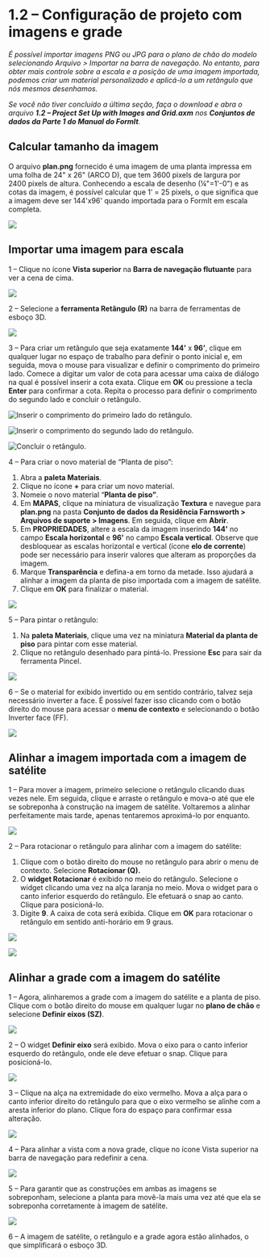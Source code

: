# 1.2 – Configuração de projeto com imagens e grade

_É possível importar imagens PNG ou JPG para o plano de chão do modelo selecionando Arquivo > Importar na barra de navegação. No entanto, para obter mais controle sobre a escala e a posição de uma imagem importada, podemos criar um material personalizado e aplicá-lo a um retângulo que nós mesmos desenhamos._

_Se você não tiver concluído a última seção, faça o download e abra o arquivo_ _**1.2 – Project Set Up with Images and Grid.axm**_ _nos_ _**Conjuntos de dados da Parte 1 do Manual do FormIt**._

## **Calcular tamanho da imagem**

O arquivo **plan.png** fornecido é uma imagem de uma planta impressa em uma folha de 24" x 26" (ARCO D), que tem 3600 pixels de largura por 2400 pixels de altura. Conhecendo a escala de desenho (¼"=1'-0") e as cotas da imagem, é possível calcular que 1’ = 25 pixels, o que significa que a imagem deve ser 144'x96' quando importada para o FormIt em escala completa.

![](<../../.gitbook/assets/0 (1) (2).png>)

## **Importar uma imagem para escala**

1 – Clique no ícone **Vista superior** na **Barra de navegação flutuante** para ver a cena de cima.

![](<../../.gitbook/assets/1 (1).png>)

2 – Selecione a **ferramenta Retângulo (R)** na barra de ferramentas de esboço 3D.

![](<../../.gitbook/assets/2 (1).png>)

3 – Para criar um retângulo que seja exatamente **144’** x **96’**, clique em qualquer lugar no espaço de trabalho para definir o ponto inicial e, em seguida, mova o mouse para visualizar e definir o comprimento do primeiro lado. Comece a digitar um valor de cota para acessar uma caixa de diálogo na qual é possível inserir a cota exata. Clique em **OK** ou pressione a tecla **Enter** para confirmar a cota. Repita o processo para definir o comprimento do segundo lado e concluir o retângulo.

![Inserir o comprimento do primeiro lado do retângulo.](<../../.gitbook/assets/3 (1).png>)

![Inserir o comprimento do segundo lado do retângulo.](<../../.gitbook/assets/4 (1).png>)

![Concluir o retângulo.](<../../.gitbook/assets/5 (1).png>)

4 – Para criar o novo material de “Planta de piso”:

1. Abra a **paleta Materiais**.
2. Clique no ícone **+** para criar um novo material.
3. Nomeie o novo material “**Planta de piso”**.
4. Em **MAPAS**, clique na miniatura de visualização **Textura** e navegue para **plan.png** na pasta **Conjunto de dados da Residência Farnsworth > Arquivos de suporte > Imagens**. Em seguida, clique em **Abrir**.
5. Em **PROPRIEDADES**, altere a escala da imagem inserindo **144'** no campo **Escala horizontal** e **96'** no campo **Escala vertical**. Observe que desbloquear as escalas horizontal e vertical (ícone **elo de corrente**) pode ser necessário para inserir valores que alteram as proporções da imagem.
6. Marque **Transparência** e defina-a em torno da metade. Isso ajudará a alinhar a imagem da planta de piso importada com a imagem de satélite.
7. Clique em **OK** para finalizar o material.

![](../../.gitbook/assets/create-1.png)

5 – Para pintar o retângulo:

1. Na **paleta Materiais**, clique uma vez na miniatura **Material da planta de piso** para pintar com esse material.
2. Clique no retângulo desenhado para pintá-lo. Pressione **Esc** para sair da ferramenta Pincel.

![](../../.gitbook/assets/7.jpeg)

6 – Se o material for exibido invertido ou em sentido contrário, talvez seja necessário inverter a face. É possível fazer isso clicando com o botão direito do mouse para acessar o **menu de contexto** e selecionando o botão Inverter face (FF).

![](../../.gitbook/assets/8.png)

## **Alinhar a imagem importada com a imagem de satélite**

1 – Para mover a imagem, primeiro selecione o retângulo clicando duas vezes nele. Em seguida, clique e arraste o retângulo e mova-o até que ele se sobreponha à construção na imagem de satélite. Voltaremos a alinhar perfeitamente mais tarde, apenas tentaremos aproximá-lo por enquanto.

![](../../.gitbook/assets/9.png)

2 – Para rotacionar o retângulo para alinhar com a imagem do satélite:

1. Clique com o botão direito do mouse no retângulo para abrir o menu de contexto. Selecione **Rotacionar (Q).**
2. O **widget Rotacionar** é exibido no meio do retângulo. Selecione o widget clicando uma vez na alça laranja no meio. Mova o widget para o canto inferior esquerdo do retângulo. Ele efetuará o snap ao canto. Clique para posicioná-lo.
3. Digite **9**. A caixa de cota será exibida. Clique em **OK** para rotacionar o retângulo em sentido anti-horário em 9 graus.

![](../../.gitbook/assets/10.png)

![](../../.gitbook/assets/11.png)

## **Alinhar a grade com a imagem do satélite**

1 – Agora, alinharemos a grade com a imagem do satélite e a planta de piso. Clique com o botão direito do mouse em qualquer lugar no **plano de chão** e selecione **Definir eixos (SZ)**.

![](../../.gitbook/assets/12.png)

2 – O widget **Definir eixo** será exibido. Mova o eixo para o canto inferior esquerdo do retângulo, onde ele deve efetuar o snap. Clique para posicioná-lo.

![](../../.gitbook/assets/13.png)

3 – Clique na alça na extremidade do eixo vermelho. Mova a alça para o canto inferior direito do retângulo para que o eixo vermelho se alinhe com a aresta inferior do plano. Clique fora do espaço para confirmar essa alteração.

![](../../.gitbook/assets/14.png)

4 – Para alinhar a vista com a nova grade, clique no ícone Vista superior na barra de navegação para redefinir a cena.

![](../../.gitbook/assets/15.png)

5 – Para garantir que as construções em ambas as imagens se sobreponham, selecione a planta para movê-la mais uma vez até que ela se sobreponha corretamente à imagem de satélite.

![](../../.gitbook/assets/16.png)

6 – A imagem de satélite, o retângulo e a grade agora estão alinhados, o que simplificará o esboço 3D.
